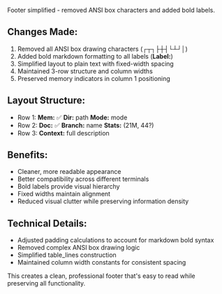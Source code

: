 Footer simplified - removed ANSI box characters and added bold labels.

## Changes Made:
1. Removed all ANSI box drawing characters (┌┬┐├┼┤└┴┘│)
2. Added bold markdown formatting to all labels (**Label:**)
3. Simplified layout to plain text with fixed-width spacing
4. Maintained 3-row structure and column widths
5. Preserved memory indicators in column 1 positioning

## Layout Structure:
- Row 1: **Mem:** ✅    **Dir:** path    **Mode:** mode
- Row 2: **Doc:** ✅    **Branch:** name    **Stats:** (21M, 44?)  
- Row 3: **Context:** full description

## Benefits:
- Cleaner, more readable appearance
- Better compatibility across different terminals
- Bold labels provide visual hierarchy
- Fixed widths maintain alignment
- Reduced visual clutter while preserving information density

## Technical Details:
- Adjusted padding calculations to account for markdown bold syntax
- Removed complex ANSI box drawing logic
- Simplified table_lines construction
- Maintained column width constants for consistent spacing

This creates a clean, professional footer that's easy to read while preserving all functionality.